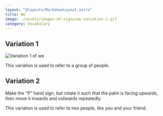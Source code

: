 ```yaml
---
layout: "@layouts/MarkdownLayout.astro"
title: We
image: ./assets/images-of-signs/we-variation-1.gif
category: Vocabulary
---
```


## Variation 1

![Variation 1 of we](@signs/we-variation-1.gif)

This variation is used to refer to a group of people.

## Variation 2

Make the "P" hand sign,
but rotate it such that the palm is facing upwards,
then move it inwards and outwards repeatedly.

This variation is used to refer to two people, like you and your friend.

